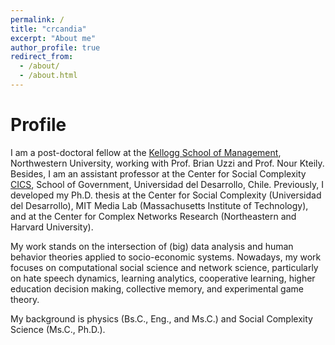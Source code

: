 ```yaml
---
permalink: /
title: "crcandia"
excerpt: "About me"
author_profile: true
redirect_from: 
  - /about/
  - /about.html
---
```


Profile
======
I am a post-doctoral fellow at the [ Kellogg School of Management](http://www.kellogg.northwestern.edu/), Northwestern University, working with Prof. Brian Uzzi and Prof. Nour Kteily. Besides, I am an assistant professor at the Center for Social Complexity [CICS](https://complejidadsocial.udd.cl/), School of Government, Universidad del Desarrollo, Chile. Previously, I developed my Ph.D. thesis at the Center for Social Complexity (Universidad del Desarrollo), MIT Media Lab (Massachusetts Institute of Technology), and at the Center for Complex Networks Research (Northeastern and Harvard University).

My work stands on the intersection of (big) data analysis and human behavior theories applied to socio-economic systems. Nowadays, my work focuses on computational social science and network science, particularly on hate speech dynamics, learning analytics, cooperative learning, higher education decision making, collective memory, and experimental game theory.

My background is physics (Bs.C., Eng., and Ms.C.) and Social Complexity Science (Ms.C., Ph.D.).

